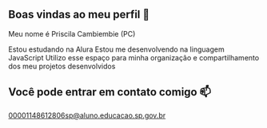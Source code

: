 ## Boas vindas ao meu perfil 👋

Meu nome é Priscila Cambiembie (PC)

Estou estudando na Alura
Estou me desenvolvendo na linguagem JavaScript
Utilizo esse espaço para minha organização e compartilhamento dos meu projetos desenvolvidos

## Você pode entrar em contato comigo 📫
00001148612806sp@aluno.educacao.sp.gov.br
